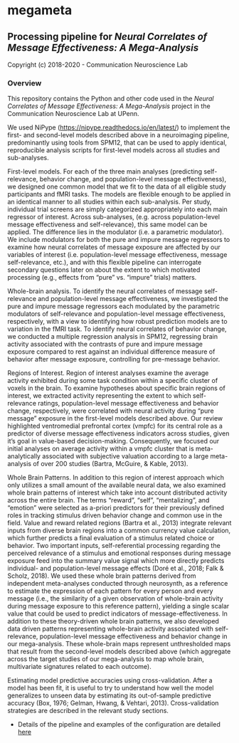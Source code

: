 # megameta

## Processing pipeline for _Neural Correlates of Message Effectiveness: A Mega-Analysis_ 

Copyright (c) 2018-2020 - Communication Neuroscience Lab


### Overview

This repository contains the Python and other code used in the _Neural Correlates of Message Effectiveness: A Mega-Analysis_ project in the Communication Neuroscience Lab at UPenn.

We used NiPype (https://nipype.readthedocs.io/en/latest/) to implement the first- and second-level models described above in a neuroimaging pipeline, predominantly using tools from SPM12, that can be used to apply identical, reproducible analysis scripts for first-level models across all studies and sub-analyses. 

First-level models. For each of the three main analyses (predicting self-relevance, behavior change, and population-level message effectiveness), we designed one common model that we fit to the data of all eligible study participants and fMRI tasks. The models  are flexible enough to be applied in an identical manner to all studies within each sub-analysis. Per study, individual trial screens  are simply categorized appropriately into each main regressor of interest. Across sub-analyses, (e.g. across population-level message effectiveness and self-relevance), this same model can be applied. The difference lies in the modulator (i.e. a parametric modulator). We include modulators for both the pure and impure message regressors to examine how neural correlates of message exposure are affected by our variables of interest (i.e. population-level message effectiveness, message self-relevance, etc.), and with this flexible pipeline can interrogate secondary questions later on about the extent to which motivated processing (e.g., effects from “pure” vs. “impure” trials) matters. 

Whole-brain analysis. To identify the neural correlates of message self-relevance and population-level message effectiveness, we investigated the pure and impure message regressors each modulated by the parametric modulators of self-relevance and population-level message effectiveness, respectively, with a view to identifying how robust prediction models are to variation in the fMRI task. To identify neural correlates of behavior change, we conducted a multiple regression analysis in SPM12, regressing brain activity associated with the contrasts of pure and impure message exposure compared to rest against an individual difference measure of behavior after message exposure, controlling for pre-message behavior. 

Regions of Interest. Region of interest analyses examine the average activity exhibited during some task condition within a specific cluster of voxels in the brain. To examine hypotheses about specific brain regions of interest, we extracted activity representing the extent to which self-relevance ratings, population-level message effectiveness and behavior change, respectively, were correlated with neural activity during “pure message” exposure in the first-level models described above. Our review highlighted ventromedial prefrontal cortex (vmpfc) for its central role as a predictor of diverse message effectiveness indicators across studies, given it’s goal in value-based decision-making. Consequently, we focused our initial analyses on average activity within a vmpfc cluster that is meta-analytically associated with subjective valuation according to a large meta-analysis of over 200 studies (Bartra, McGuire, & Kable, 2013). 

Whole Brain Patterns. In addition to this region of interest approach which only utilizes a small amount of the available neural data, we also examined whole brain patterns of interest which take into account distributed activity across the entire brain. The terms “reward”, “self”, “mentalizing”, and “emotion” were selected as a-priori predictors for their previously defined roles in tracking stimulus driven behavior change and common use in the field. Value and reward related regions (Bartra et al., 2013) integrate relevant inputs from diverse brain regions into a common currency value calculation, which further predicts a final evaluation of a stimulus related choice or behavior. Two important inputs, self-referential processing regarding the perceived relevance of a stimulus and emotional responses during message exposure feed into the summary value signal which more directly predicts individual- and population-level message effects (Doré et al., 2018; Falk & Scholz, 2018). 
  We used these whole brain patterns derived from independent meta-analyses conducted through neurosynth, as a reference to estimate the expression of each pattern for every person and every message (i.e., the similarity of a given observation of whole-brain activity during message exposure to this reference pattern), yielding a single scalar value that could be used to predict indicators of message-effectiveness.
  In addition to these theory-driven whole brain patterns, we also developed data driven patterns representing whole-brain activity associated with self-relevance, population-level message effectiveness and behavior change in our mega-analysis. These whole-brain maps represent unthresholded maps that result from the second-level models described above (which aggregate across the target studies of our mega-analysis to map whole brain, multivariate signatures related to each outcome).

Estimating model predictive accuracies using cross-validation. After a model has been fit, it is useful to try to understand how well the model generalizes to unseen data by estimating its out-of-sample predictive accuracy (Box, 1976; Gelman, Hwang, & Vehtari, 2013). 
Cross-validation strategies are described in the relevant study sections.


* Details of the pipeline and examples of the configuration are detailed [here](doc/cnlab_pipeline.md)
